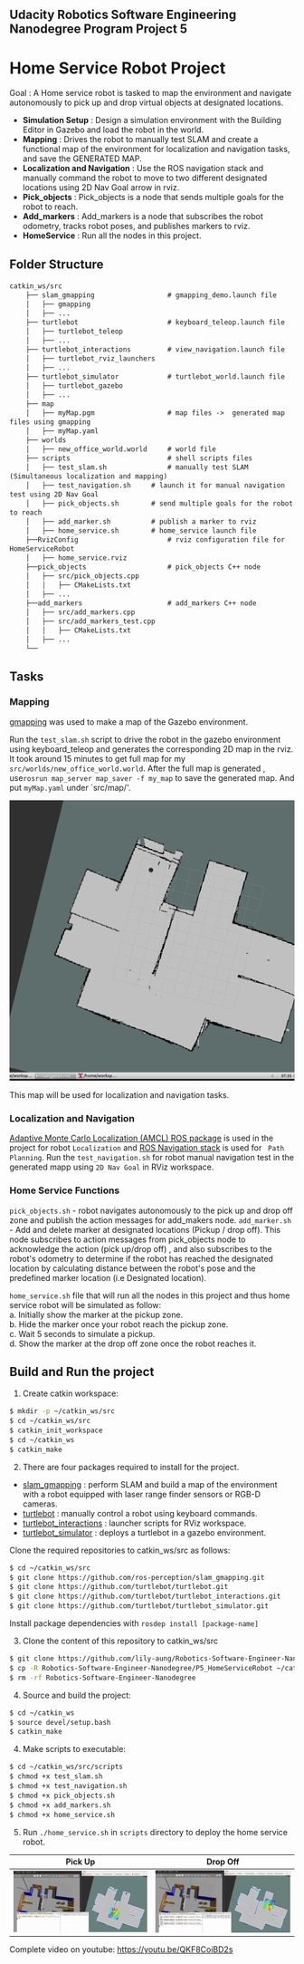 ## Udacity Robotics Software Engineering Nanodegree Program Project 5
# Home Service Robot Project

Goal : A Home service robot is tasked to map the environment and navigate autonomously to pick up and drop virtual objects at designated locations.

* **Simulation Setup** : Design a simulation environment with the Building Editor in Gazebo and load the robot in the world.
* **Mapping** : Drives the robot to manually test SLAM and create a functional map of the environment for localization and navigation tasks, and save the GENERATED MAP.
* **Localization and Navigation** : Use the ROS navigation stack and manually command the robot to move to two different designated locations using 2D Nav Goal arrow in rviz.
* **Pick_objects** : Pick_objects is a node that sends multiple goals for the robot to reach.
* **Add_markers** : Add_markers is a node that subscribes the robot odometry, tracks robot poses, and publishes markers to rviz.
* **HomeService** : Run all the nodes in this project.

## Folder Structure
```
catkin_ws/src
    ├── slam_gmapping                  # gmapping_demo.launch file                   
    │   ├── gmapping
    │   ├── ...
    ├── turtlebot                      # keyboard_teleop.launch file
    │   ├── turtlebot_teleop
    │   ├── ...
    ├── turtlebot_interactions         # view_navigation.launch file      
    │   ├── turtlebot_rviz_launchers
    │   ├── ...
    ├── turtlebot_simulator            # turtlebot_world.launch file 
    │   ├── turtlebot_gazebo
    │   ├── ...
    ├── map                          
    │   ├── myMap.pgm                  # map files ->  generated map files using gmapping
    │   ├── myMap.yaml           	   
    ├── worlds                          
    │   ├── new_office_world.world     # world file
    ├── scripts                        # shell scripts files
    │   ├── test_slam.sh               # manually test SLAM (Simultaneous localization and mapping)
	│   ├── test_navigation.sh     # launch it for manual navigation test using 2D Nav Goal 
	│   ├── pick_objects.sh        # send multiple goals for the robot to reach
	│   ├── add_marker.sh          # publish a marker to rviz
	│   ├── home_service.sh        # home_service launch file
    ├──RvizConfig                      # rviz configuration file for HomeServiceRobot
    │   ├── home_service.rviz
    ├──pick_objects                    # pick_objects C++ node
    │   ├── src/pick_objects.cpp
    │	│   ├── CMakeLists.txt
    │   ├── ...
    ├──add_markers                     # add_markers C++ node
    │   ├── src/add_markers.cpp
    │   ├── src/add_markers_test.cpp
    │	│   ├── CMakeLists.txt	
    │   ├── ...
    └──
```

## Tasks

### Mapping
[gmapping](http://wiki.ros.org/gmapping) was used to make a map of the Gazebo environment. 

Run the `test_slam.sh` script to drive the robot in the gazebo environment using keyboard_teleop and generates the corresponding 2D map in the rviz. 
It took around 15 minutes to get full map for my `src/worlds/new_office_world.world`. After the full map is generated , use`rosrun map_server map_saver -f my_map` to save the generated map. 
And put `myMap.yaml`  under `src/map/'.
<p align="center">
  <img src="./images/gmaping_map.png"/>
</p> 
This map will be used for localization and navigation tasks.

### Localization and Navigation

[Adaptive Monte Carlo Localization (AMCL) ROS package](http://wiki.ros.org/amcl) is used in the project for robot `Localization` and [ROS Navigation stack](http://wiki.ros.org/navigation) is used for ` Path Planning`. 
Run the `test_navigation.sh` for robot manual navigation test in the generated mapp using `2D Nav Goal` in RViz workspace.

### Home Service Functions

`pick_objects.sh` - robot navigates autonomously to the pick up and drop off zone and publish the action messages for add_makers node.
`add_marker.sh` - Add and delete marker at designated locations (Pickup / drop off). This node subscribes to action messages from pick_objects node to acknowledge the action (pick up/drop off) , and also subscribes to the robot's odometry to determine if the robot has reached the designated location by calculating distance between the robot's pose and the predefined marker location (i.e Designated location).

`home_service.sh` file that will run all the nodes in this project and thus home service robot will be simulated as follow:<br/>
a. Initially show the marker at the pickup zone.<br/>
b. Hide the marker once your robot reach the pickup zone.<br/>
c. Wait 5 seconds to simulate a pickup.<br/>
d. Show the marker at the drop off zone once the robot reaches it.

## Build and Run the project 	

1. Create catkin workspace:
```sh
$ mkdir -p ~/catkin_ws/src
$ cd ~/catkin_ws/src
$ catkin_init_workspace
$ cd ~/catkin_ws
$ catkin_make
```

2. There are four packages required to install for the project.

- [slam_gmapping](http://wiki.ros.org/slam_gmapping) : perform SLAM and build a map of the environment with a robot equipped with laser range finder sensors or RGB-D cameras.
- [turtlebot](http://wiki.ros.org/turtlebot) : manually control a robot using keyboard commands.
- [turtlebot_interactions](http://wiki.ros.org/turtlebot_interactions) : launcher scripts for RViz workspace.
- [turtlebot_simulator](http://wiki.ros.org/turtlebot_simulator) : deploys a turtlebot in a gazebo environment.

Clone the required repositories to catkin_ws/src as follows:
```sh
$ cd ~/catkin_ws/src
$ git clone https://github.com/ros-perception/slam_gmapping.git
$ git clone https://github.com/turtlebot/turtlebot.git
$ git clone https://github.com/turtlebot/turtlebot_interactions.git
$ git clone https://github.com/turtlebot/turtlebot_simulator.git
```
Install package dependencies with `rosdep install [package-name]`

3. Clone the content of this repository to catkin_ws/src
```sh
$ git clone https://github.com/lily-aung/Robotics-Software-Engineer-Nanodegree.git
$ cp -R Robotics-Software-Engineer-Nanodegree/P5_HomeServiceRobot ~/catkin_ws/src
$ rm -rf Robotics-Software-Engineer-Nanodegree

```
4. Source and build the project:
```sh
$ cd ~/catkin_ws
$ source devel/setup.bash
$ catkin_make
```

4. Make scripts to executable:
```sh
$ cd ~/catkin_ws/src/scripts
$ chmod +x test_slam.sh
$ chmod +x test_navigation.sh
$ chmod +x pick_objects.sh
$ chmod +x add_markers.sh
$ chmod +x home_service.sh
```
5. Run `./home_service.sh` in `scripts` directory to deploy the home service robot.


Pick Up            |  Drop Off
:-------------------------:|:-------------------------:
![PickUp](./videos/PickUp.gif)  |  ![DropOff](./videos/DropOff.gif)

Complete video on youtube: https://youtu.be/QKF8CoiBD2s
